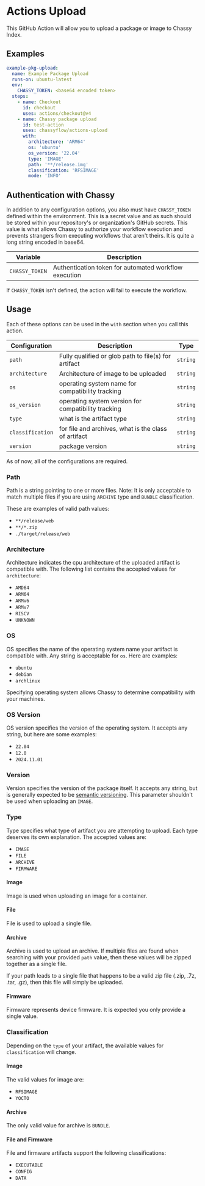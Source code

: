 # Actions Upload

This GitHub Action will allow you to upload a package or image to Chassy Index.

## Examples

```yml
example-pkg-upload:
  name: Example Package Upload
  runs-on: ubuntu-latest
  env:
    CHASSY_TOKEN: <base64 encoded token>
  steps:
    - name: Checkout
      id: checkout
      uses: actions/checkout@v4
    - name: Chassy package upload
      id: test-action
      uses: chassyflow/actions-upload
      with:
        architecture: 'ARM64'
        os: 'ubuntu'
        os_version: '22.04'
        type: 'IMAGE'
        path: '**/release.img'
        classification: 'RFSIMAGE'
        mode: 'INFO'
```

## Authentication with Chassy

In addition to any configuration options, you also must have `CHASSY_TOKEN`
defined within the environment. This is a secret value and as such should be
stored within your repository's or organization's GitHub secrets. This value is
what allows Chassy to authorize your workflow execution and prevents strangers
from executing workflows that aren't theirs. It is quite a long string encoded
in base64.

| Variable       | Description                                           |
| -------------- | ----------------------------------------------------- |
| `CHASSY_TOKEN` | Authentication token for automated workflow execution |

If `CHASSY_TOKEN` isn't defined, the action will fail to execute the workflow.

## Usage

Each of these options can be used in the `with` section when you call this
action.

| Configuration    | Description                                          | Type     |
| ---------------- | ---------------------------------------------------- | -------- |
| `path`           | Fully qualified or glob path to file(s) for artifact | `string` |
| `architecture`   | Architecture of image to be uploaded                 | `string` |
| `os`             | operating system name for compatibility tracking     | `string` |
| `os_version`     | operating system version for compatibility tracking  | `string` |
| `type`           | what is the artifact type                            | `string` |
| `classification` | for file and archives, what is the class of artifact | `string` |
| `version`        | package version                                      | `string` |

As of now, all of the configurations are required.

### Path

Path is a string pointing to one or more files. Note: It is only acceptable to
match multiple files if you are using `ARCHIVE` type and `BUNDLE`
classification.

These are examples of valid path values:

- `**/release/web`
- `**/*.zip`
- `./target/release/web`

### Architecture

Architecture indicates the cpu architecture of the uploaded artifact is
compatible with. The following list contains the accepted values for
`architecture`:

- `AMD64`
- `ARM64`
- `ARMv6`
- `ARMv7`
- `RISCV`
- `UNKNOWN`

### OS

OS specifies the name of the operating system name your artifact is compatible
with. Any string is acceptable for `os`. Here are examples:

- `ubuntu`
- `debian`
- `archlinux`

Specifying operating system allows Chassy to determine compatibility with your
machines.

### OS Version

OS version specifies the version of the operating system. It accepts any string,
but here are some examples:

- `22.04`
- `12.0`
- `2024.11.01`

### Version

Version specifies the version of the package itself. It accepts any string, but
is generally expected to be [semantic versioning](https://semver.org/). This
parameter shouldn't be used when uploading an `IMAGE`.

### Type

Type specifies what type of artifact you are attempting to upload. Each type
deserves its own explanation. The accepted values are:

- `IMAGE`
- `FILE`
- `ARCHIVE`
- `FIRMWARE`

#### Image

Image is used when uploading an image for a container.

#### File

File is used to upload a single file.

#### Archive

Archive is used to upload an archive. If multiple files are found when searching
with your provided `path` value, then these values will be zipped together as a
single file.

If your path leads to a single file that happens to be a valid zip file (.zip,
.7z, .tar, .gz), then this file will simply be uploaded.

#### Firmware

Firmware represents device firmware. It is expected you only provide a single
value.

### Classification

Depending on the `type` of your artifact, the available values for
`classification` will change.

#### Image

The valid values for image are:

- `RFSIMAGE`
- `YOCTO`

#### Archive

The only valid value for archive is `BUNDLE`.

#### File and Firmware

File and firmware artifacts support the following classifications:

- `EXECUTABLE`
- `CONFIG`
- `DATA`
